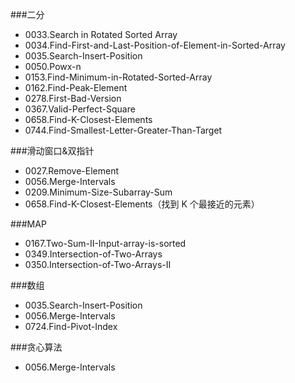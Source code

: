 



###二分
- 0033.Search in Rotated Sorted Array 
- 0034.Find-First-and-Last-Position-of-Element-in-Sorted-Array 
- 0035.Search-Insert-Position
- 0050.Powx-n
- 0153.Find-Minimum-in-Rotated-Sorted-Array 
- 0162.Find-Peak-Element
- 0278.First-Bad-Version
- 0367.Valid-Perfect-Square
- 0658.Find-K-Closest-Elements
- 0744.Find-Smallest-Letter-Greater-Than-Target

###滑动窗口&双指针
- 0027.Remove-Element
- 0056.Merge-Intervals
- 0209.Minimum-Size-Subarray-Sum
- 0658.Find-K-Closest-Elements（找到 K 个最接近的元素）


###MAP
- 0167.Two-Sum-II-Input-array-is-sorted
- 0349.Intersection-of-Two-Arrays
- 0350.Intersection-of-Two-Arrays-II


###数组
- 0035.Search-Insert-Position
- 0056.Merge-Intervals
- 0724.Find-Pivot-Index


###贪心算法
- 0056.Merge-Intervals